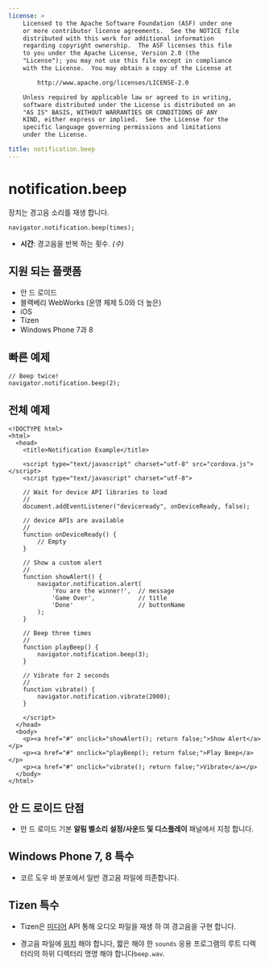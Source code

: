 ```yaml
---
license: >
    Licensed to the Apache Software Foundation (ASF) under one
    or more contributor license agreements.  See the NOTICE file
    distributed with this work for additional information
    regarding copyright ownership.  The ASF licenses this file
    to you under the Apache License, Version 2.0 (the
    "License"); you may not use this file except in compliance
    with the License.  You may obtain a copy of the License at

        http://www.apache.org/licenses/LICENSE-2.0

    Unless required by applicable law or agreed to in writing,
    software distributed under the License is distributed on an
    "AS IS" BASIS, WITHOUT WARRANTIES OR CONDITIONS OF ANY
    KIND, either express or implied.  See the License for the
    specific language governing permissions and limitations
    under the License.

title: notification.beep
---
```


# notification.beep

장치는 경고음 소리를 재생 합니다.

    navigator.notification.beep(times);
    

*   **시간**: 경고음을 반복 하는 횟수. *(수)*

## 지원 되는 플랫폼

*   안 드 로이드
*   블랙베리 WebWorks (운영 체제 5.0와 더 높은)
*   iOS
*   Tizen
*   Windows Phone 7과 8

## 빠른 예제

    // Beep twice!
    navigator.notification.beep(2);
    

## 전체 예제

    <!DOCTYPE html>
    <html>
      <head>
        <title>Notification Example</title>
    
        <script type="text/javascript" charset="utf-8" src="cordova.js"></script>
        <script type="text/javascript" charset="utf-8">
    
        // Wait for device API libraries to load
        //
        document.addEventListener("deviceready", onDeviceReady, false);
    
        // device APIs are available
        //
        function onDeviceReady() {
            // Empty
        }
    
        // Show a custom alert
        //
        function showAlert() {
            navigator.notification.alert(
                'You are the winner!',  // message
                'Game Over',            // title
                'Done'                  // buttonName
            );
        }
    
        // Beep three times
        //
        function playBeep() {
            navigator.notification.beep(3);
        }
    
        // Vibrate for 2 seconds
        //
        function vibrate() {
            navigator.notification.vibrate(2000);
        }
    
        </script>
      </head>
      <body>
        <p><a href="#" onclick="showAlert(); return false;">Show Alert</a></p>
        <p><a href="#" onclick="playBeep(); return false;">Play Beep</a></p>
        <p><a href="#" onclick="vibrate(); return false;">Vibrate</a></p>
      </body>
    </html>
    

## 안 드 로이드 단점

*   안 드 로이드 기본 **알림 벨소리** **설정/사운드 및 디스플레이** 패널에서 지정 합니다.

## Windows Phone 7, 8 특수

*   코르 도우 바 분포에서 일반 경고음 파일에 의존합니다.

## Tizen 특수

*   Tizen은 [미디어](../media/media.html) API 통해 오디오 파일을 재생 하 여 경고음을 구현 합니다.

*   경고음 파일에 [위치](../geolocation/Position/position.html) 해야 합니다, 짧은 해야 한 `sounds` 응용 프로그램의 루트 디렉터리의 하위 디렉터리 명명 해야 합니다`beep.wav`.